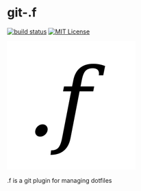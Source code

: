 # git-.f

[![build status](https://secure.travis-ci.org/mlopes/git-.f.png?branch=master)](https://travis-ci.org/mlopes/git-.f)
[![MIT License](http://b.repl.ca/v1/License-MIT-blue.png)](http://opensource.org/licenses/MIT)

![.f](assets/logo.png)

.f is a git plugin for managing dotfiles
